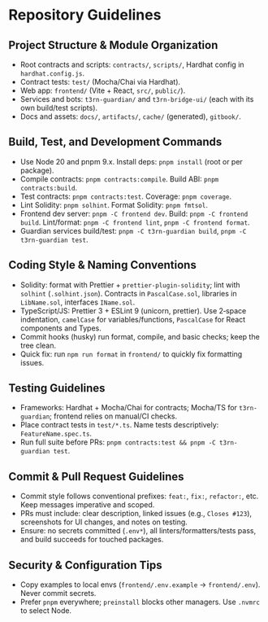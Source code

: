 # Repository Guidelines

## Project Structure & Module Organization
- Root contracts and scripts: `contracts/`, `scripts/`, Hardhat config in `hardhat.config.js`.
- Contract tests: `test/` (Mocha/Chai via Hardhat).
- Web app: `frontend/` (Vite + React, `src/`, `public/`).
- Services and bots: `t3rn-guardian/` and `t3rn-bridge-ui/` (each with its own build/test scripts).
- Docs and assets: `docs/`, `artifacts/`, `cache/` (generated), `gitbook/`.

## Build, Test, and Development Commands
- Use Node 20 and pnpm 9.x. Install deps: `pnpm install` (root or per package).
- Compile contracts: `pnpm contracts:compile`. Build ABI: `pnpm contracts:build`.
- Test contracts: `pnpm contracts:test`. Coverage: `pnpm coverage`.
- Lint Solidity: `pnpm solhint`. Format Solidity: `pnpm fmtsol`.
- Frontend dev server: `pnpm -C frontend dev`. Build: `pnpm -C frontend build`. Lint/format: `pnpm -C frontend lint`, `pnpm -C frontend format`.
- Guardian services build/test: `pnpm -C t3rn-guardian build`, `pnpm -C t3rn-guardian test`.

## Coding Style & Naming Conventions
- Solidity: format with Prettier + `prettier-plugin-solidity`; lint with `solhint` (`.solhint.json`). Contracts in `PascalCase.sol`, libraries in `LibName.sol`, interfaces `IName.sol`.
- TypeScript/JS: Prettier 3 + ESLint 9 (unicorn, prettier). Use 2‑space indentation, `camelCase` for variables/functions, `PascalCase` for React components and Types.
- Commit hooks (husky) run format, compile, and basic checks; keep the tree clean.
- Quick fix: run `npm run format` in `frontend/` to quickly fix formatting issues.

## Testing Guidelines
- Frameworks: Hardhat + Mocha/Chai for contracts; Mocha/TS for `t3rn-guardian`; frontend relies on manual/CI checks.
- Place contract tests in `test/*.ts`. Name tests descriptively: `FeatureName.spec.ts`.
- Run full suite before PRs: `pnpm contracts:test && pnpm -C t3rn-guardian test`.

## Commit & Pull Request Guidelines
- Commit style follows conventional prefixes: `feat:`, `fix:`, `refactor:`, etc. Keep messages imperative and scoped.
- PRs must include: clear description, linked issues (e.g., `Closes #123`), screenshots for UI changes, and notes on testing.
- Ensure: no secrets committed (`.env*`), all linters/formatters/tests pass, and build succeeds for touched packages.

## Security & Configuration Tips
- Copy examples to local envs (`frontend/.env.example` → `frontend/.env`). Never commit secrets.
- Prefer `pnpm` everywhere; `preinstall` blocks other managers. Use `.nvmrc` to select Node.
